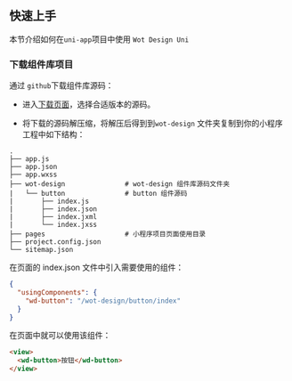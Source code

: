 <!--
 * @Author: weisheng
 * @Date: 2023-07-20 00:34:54
 * @LastEditTime: 2023-07-20 19:04:58
 * @LastEditors: weisheng
 * @Description: 
 * @FilePath: \wot-design-uni\docs\docs\quickUse.md
 * 记得注释
-->
## 快速上手

本节介绍如何在`uni-app`项目中使用 `Wot Design Uni`

### 下载组件库项目

通过 `github`下载组件库源码：

* 进入[下载页面](https://github.com/jd-ftf/wot-design-uni/releases)，选择合适版本的源码。

* 将下载的源码解压缩，将解压后得到到`wot-design` 文件夹复制到你的小程序工程中如下结构：

```node
.
├── app.js
├── app.json
├── app.wxss
├── wot-design               # wot-design 组件库源码文件夹
|   └── button               # button 组件源码
|       ├── index.js
|       ├── index.json
|       ├── index.jxml
|       └── index.jxss
├── pages                    # 小程序项目页面使用目录
├── project.config.json
└── sitemap.json
```

在页面的 index.json 文件中引入需要使用的组件：

```json
{
  "usingComponents": {
    "wd-button": "/wot-design/button/index"
  }
}
```

在页面中就可以使用该组件：

```html
<view>
  <wd-button>按钮</wd-button>
</view>
```
